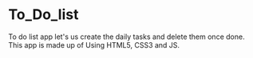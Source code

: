# To_Do_list
To do list app let's us create the daily tasks and delete them once done.
This app is made up of Using HTML5, CSS3 and JS.
